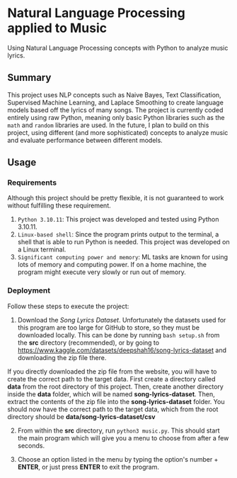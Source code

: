 # Natural Language Processing applied to Music

Using Natural Language Processing concepts with Python to analyze music lyrics.

## Summary

This project uses NLP concepts such as Naive Bayes, Text Classification, Supervised Machine Learning, and Laplace Smoothing to create language models based off the lyrics of many songs. The project is currently coded entirely using raw Python, meaning only basic Python libraries such as the `math` and `random` libraries are used. In the future, I plan to build on this project, using different (and more sophisticated) concepts to analyze music and evaluate performance between different models.

## Usage
### Requirements
Although this project should be pretty flexible, it is not guaranteed to work without fulfilling these requirement.
1. `Python 3.10.11`: This project was developed and tested using Python 3.10.11.
2. `Linux-based shell`: Since the program prints output to the terminal, a shell that is able to run Python is needed. This project was developed on a Linux terminal.
3. `Significant computing power and memory`: ML tasks are known for using lots of memory and computing power. If on a home machine, the program might execute very slowly or run out of memory.
### Deployment
Follow these steps to execute the project:
1. Download the *Song Lyrics Dataset*. Unfortunately the datasets used for this program are too large for GitHub to store, so they must be downloaded locally. This can be done by running `bash setup.sh` from the **src** directory (recommended), or by going to https://www.kaggle.com/datasets/deepshah16/song-lyrics-dataset and downloading the zip file there.

If you directly downloaded the zip file from the website, you will have to create the correct path to the target data. First create a directory called **data** from the root directory of this project. Then, create another directory inside the **data** folder, which will be named **song-lyrics-dataset**. Then, extract the contents of the zip file into the **song-lyrics-dataset** folder. You should now have the correct path to the target data, which from the root directory should be **data/song-lyrics-dataset/csv**

2. From within the **src** directory, run `python3 music.py`. This should start the main program which will give you a menu to choose from after a few seconds.

3. Choose an option listed in the menu by typing the option's number + **ENTER**, or just press **ENTER** to exit the program.
